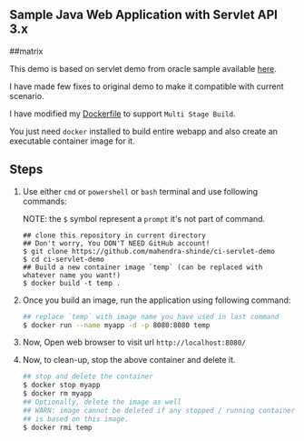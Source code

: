 ## Sample Java Web Application with Servlet API 3.x 
##matrix

This demo is based on servlet demo from oracle sample available [here](https://www.oracle.com/webfolder/technetwork/tutorials/obe/java/basic_app_embedded_tomcat/basic_app-tomcat-embedded.html).

I have made few fixes to original demo to make it compatible with current scenario.

I have modified my [Dockerfile](./Dockerfile) to support `Multi Stage Build`.

You just need `docker` installed to build entire webapp and also create an executable container image for it.

## Steps


1. Use either `cmd` or `powershell` or `bash` terminal and use following commands:
    
    NOTE: the `$` symbol represent a `prompt` it's not part of command.

    ```
    ## clone this repository in current directory
    ## Don't worry, You DON'T NEED GitHub account!
    $ git clone https://github.com/mahendra-shinde/ci-servlet-demo
    $ cd ci-servlet-demo
    ## Build a new container image `temp` (can be replaced with whatever name you want!)
    $ docker build -t temp .
    ```

2.  Once you build an image, run the application using following command:

    ```bash
    ## replace `temp` with image name you have used in last command
    $ docker run --name myapp -d -p 8080:8080 temp
    ```

3.  Now, Open web browser to visit url `http://localhost:8080/`

4.  Now, to clean-up, stop the above container and delete it.

    ```bash
    ## stop and delete the container
    $ docker stop myapp
    $ docker rm myapp
    ## Optionally, delete the image as well
    ## WARN: image cannot be deleted if any stopped / running container
    ## is based on this image.
    $ docker rmi temp
    ```
